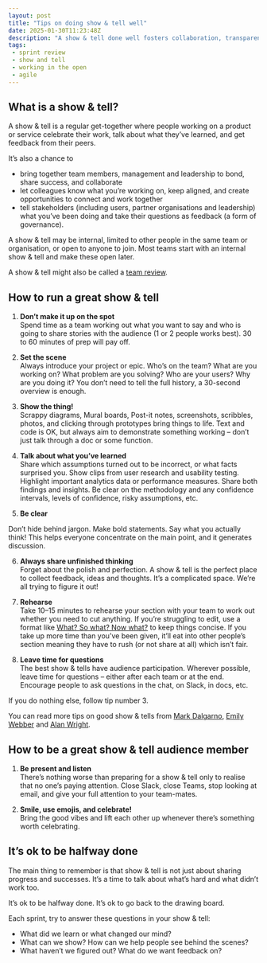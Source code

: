 ```yaml
---
layout: post
title: "Tips on doing show & tell well"
date: 2025-01-30T11:23:48Z
description: "A show & tell done well fosters collaboration, transparency, and continuous improvement within the team and with stakeholders. Here’s some tips to help."
tags:
 - sprint review
 - show and tell
 - working in the open
 - agile
---
```


## What is a show & tell?

A show & tell is a regular get-together where people working on a product or service celebrate their work, talk about what they’ve learned, and get feedback from their peers. 

It’s also a chance to 

* bring together team members, management and leadership to bond, share success, and collaborate  
* let colleagues know what you’re working on, keep aligned, and create opportunities to connect and work together  
* tell stakeholders (including users, partner organisations and leadership) what you’ve been doing and take their questions as feedback (a form of governance).

A show & tell may be internal, limited to other people in the same team or organisation, or open to anyone to join. Most teams start with an internal show & tell and make these open later.

A show & tell might also be called a [team review](https://www.gov.uk/service-manual/agile-delivery/agile-tools-techniques#team-review-show-and-tell).

## How to run a great show & tell

1. **Don’t make it up on the spot**  
Spend time as a team working out what you want to say and who is going to share stories with the audience (1 or 2 people works best). 30 to 60 minutes of prep will pay off.

2. **Set the scene**   
Always introduce your project or epic. Who’s on the team? What are you working on? What problem are you solving? Who are your users? Why are you doing it? You don’t need to tell the full history, a 30-second overview is enough.

3. **Show the thing\!**  
Scrappy diagrams, Mural boards, Post-it notes, screenshots, scribbles, photos, and clicking through prototypes bring things to life. Text and code is OK, but always aim to demonstrate something working – don’t just talk through a doc or some function.

4. **Talk about what you’ve learned**  
Share which assumptions turned out to be incorrect, or what facts surprised you. Show clips from user research and usability testing. Highlight important analytics data or performance measures. Share both findings and insights. Be clear on the methodology and any confidence intervals, levels of confidence, risky assumptions, etc. 

5. **Be clear**

Don’t hide behind jargon. Make bold statements. Say what you actually think! This helps everyone concentrate on the main point, and it generates discussion.

6. **Always share unfinished thinking**  
Forget about the polish and perfection. A show & tell is the perfect place to collect feedback, ideas and thoughts. It’s a complicated space. We’re all trying to figure it out! 

7. **Rehearse**  
Take 10–15 minutes to rehearse your section with your team to work out whether you need to cut anything. If you’re struggling to edit, use a format like [What? So what? Now what?](https://visitmy.website/2023/04/18/formats-for-show-and-tells/#what-so-what-now-what) to keep things concise. If you take up more time than you’ve been given, it’ll eat into other people’s section meaning they have to rush (or not share at all) which isn’t fair.

8. **Leave time for questions**  
The best show & tells have audience participation. Wherever possible, leave time for questions – either after each team or at the end. Encourage people to ask questions in the chat, on Slack, in docs, etc. 

If you do nothing else, follow tip number 3. 

You can read more tips on good show & tells from [Mark Dalgarno](https://markdalgarno.medium.com/the-show-and-tell-what-its-for-and-how-to-do-it-right-32c2c7b3708b), [Emily Webber](https://emilywebber.co.uk/a-decent-remote-show-and-tell-set-up/) and [Alan Wright](https://alaniswright.com/blog/running-effective-show-tells/).

## How to be a great show & tell audience member

1. **Be present and listen**  
There’s nothing worse than preparing for a show & tell only to realise that no one’s paying attention. Close Slack, close Teams, stop looking at email, and give your full attention to your team-mates.  

2. **Smile, use emojis, and celebrate\!**  
Bring the good vibes and lift each other up whenever there’s something worth celebrating.
   
## It’s ok to be halfway done
   
The main thing to remember is that show & tell is not just about sharing progress and successes. It’s a time to talk about what’s hard and what didn’t work too.
   
It’s ok to be halfway done. It’s ok to go back to the drawing board.
   
Each sprint, try to answer these questions in your show & tell:
   
- What did we learn or what changed our mind?
- What can we show? How can we help people see behind the scenes?
- What haven’t we figured out? What do we want feedback on?